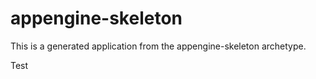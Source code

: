 appengine-skeleton
=============================

This is a generated application from the appengine-skeleton archetype.

Test
